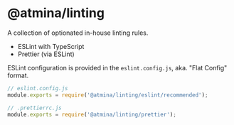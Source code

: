 # @atmina/linting

A collection of optionated in-house linting rules.

- ESLint with TypeScript
- Prettier (via ESLint)

ESLint configuration is provided in the `eslint.config.js`, aka. "Flat Config" format.

```js
// eslint.config.js
module.exports = require('@atmina/linting/eslint/recommended');
```

```js
// .prettierrc.js
module.exports = require('@atmina/linting/prettier');
```